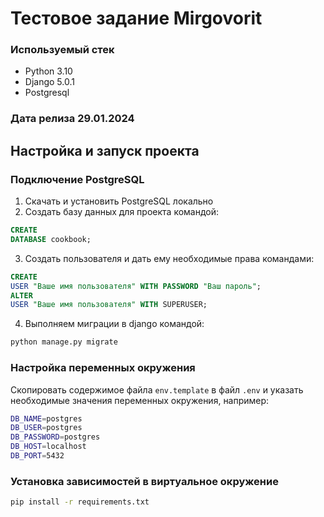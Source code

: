 # Тестовое задание Mirgovorit

### Используемый стек 
  - Python 3.10
  - Django 5.0.1
  - Postgresql

### Дата релиза 29.01.2024

## Настройка и запуск проекта

### Подключение PostgreSQL

1. Скачать и установить PostgreSQL локально
2. Создать базу данных для проекта командой:

```sql
CREATE
DATABASE cookbook;
```

3. Создать пользователя и дать ему необходимые права командами:

```sql
CREATE
USER "Ваше имя пользователя" WITH PASSWORD "Ваш пароль";
ALTER
USER "Ваше имя пользователя" WITH SUPERUSER;
```

4. Выполняем миграции в django командой:

```bash
python manage.py migrate
```

### Настройка переменных окружения

Скопировать содержимое файла `env.template` в файл `.env` и указать необходимые значения переменных окружения, например:

```bash
DB_NAME=postgres
DB_USER=postgres
DB_PASSWORD=postgres
DB_HOST=localhost
DB_PORT=5432
```

### Установка зависимостей в виртуальное окружение

```bash
pip install -r requirements.txt
```

